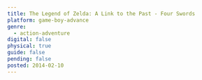 ```yaml
---
title: The Legend of Zelda: A Link to the Past - Four Swords
platform: game-boy-advance
genre:
  - action-adventure
digital: false
physical: true
guide: false
pending: false
posted: 2014-02-10
---
```

